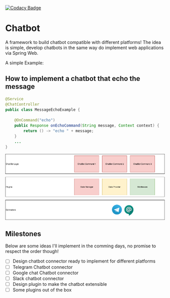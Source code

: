 [![Codacy Badge](https://api.codacy.com/project/badge/Grade/44887b8a94d344b19f2f24f85228496d)](https://www.codacy.com/manual/soroosh.sarabadani/chatbot-core?utm_source=github.com&amp;utm_medium=referral&amp;utm_content=psycho-ir/chatbot-core&amp;utm_campaign=Badge_Grade)

Chatbot
=======

A framework to build chatbot compatible with different platforms!
The idea is simple, develop chatbots in the same way do implement web applications via Spring Web.

A simple Example:

How to implement a chatbot that echo the message
------------------------------------------------
```java
@Service
@ChatController
public class MessageEchoExample {

    @OnCommand("echo")
    public Response onEchoCommand(String message, Context context) {
        return () -> "echo " + message;
    }
    ...
}
```
![alt text](Chatops.png "Logo Title Text 1")

Milestones
----------
Below are some ideas I'll implement in the comming days, no promise to respect the order though!

-   [ ]  Design chatbot connector ready to implement for different platforms
-   [ ]  Telegram Chatbot connector 
-   [ ]  Google chat Chatbot connector 
-   [ ]  Slack chatbot connector
-   [ ]  Design plugin to make the chatbot extensible
-   [ ]  Some plugins out of the box

